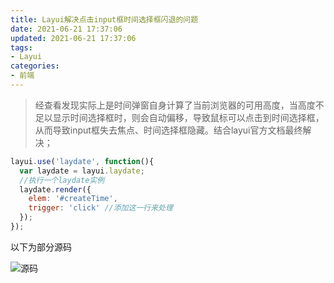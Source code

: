 ```yaml
---
title: Layui解决点击input框时间选择框闪退的问题
date: 2021-06-21 17:37:06
updated: 2021-06-21 17:37:06
tags:
- Layui
categories:
- 前端
---
```


>经查看发现实际上是时间弹窗自身计算了当前浏览器的可用高度，当高度不足以显示时间选择框时，则会自动偏移，导致鼠标可以点击到时间选择框，从而导致input框失去焦点、时间选择框隐藏。结合layui官方文档最终解决；

<!--more-->

```js
layui.use('laydate', function(){
  var laydate = layui.laydate;
  //执行一个laydate实例
  laydate.render({
    elem: '#createTime',
    trigger: 'click' //添加这一行来处理
  });
});
```

以下为部分源码

![源码](https://img.api.liujinshui.com/5793041-a9dea3c8ce40764b.jpg)

